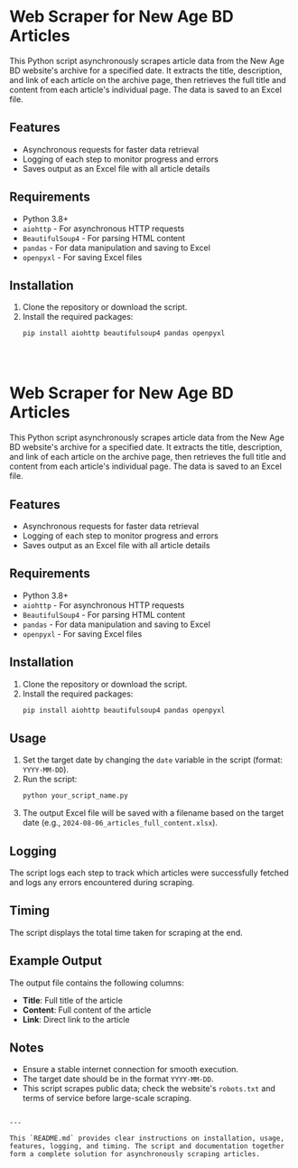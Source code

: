 # Web Scraper for New Age BD Articles

This Python script asynchronously scrapes article data from the New Age BD website's archive for a specified date. It extracts the title, description, and link of each article on the archive page, then retrieves the full title and content from each article's individual page. The data is saved to an Excel file.

## Features

- Asynchronous requests for faster data retrieval
- Logging of each step to monitor progress and errors
- Saves output as an Excel file with all article details

## Requirements

- Python 3.8+
- `aiohttp` - For asynchronous HTTP requests
- `BeautifulSoup4` - For parsing HTML content
- `pandas` - For data manipulation and saving to Excel
- `openpyxl` - For saving Excel files

## Installation

1. Clone the repository or download the script.
2. Install the required packages:
   ```bash
   pip install aiohttp beautifulsoup4 pandas openpyxl





# Web Scraper for New Age BD Articles

This Python script asynchronously scrapes article data from the New Age BD website's archive for a specified date. It extracts the title, description, and link of each article on the archive page, then retrieves the full title and content from each article's individual page. The data is saved to an Excel file.

## Features

- Asynchronous requests for faster data retrieval
- Logging of each step to monitor progress and errors
- Saves output as an Excel file with all article details

## Requirements

- Python 3.8+
- `aiohttp` - For asynchronous HTTP requests
- `BeautifulSoup4` - For parsing HTML content
- `pandas` - For data manipulation and saving to Excel
- `openpyxl` - For saving Excel files

## Installation

1. Clone the repository or download the script.
2. Install the required packages:
   ```bash
   pip install aiohttp beautifulsoup4 pandas openpyxl
   ```

## Usage

1. Set the target date by changing the `date` variable in the script (format: `YYYY-MM-DD`).
2. Run the script:
   ```bash
   python your_script_name.py
   ```
3. The output Excel file will be saved with a filename based on the target date (e.g., `2024-08-06_articles_full_content.xlsx`).

## Logging

The script logs each step to track which articles were successfully fetched and logs any errors encountered during scraping.

## Timing

The script displays the total time taken for scraping at the end.

## Example Output

The output file contains the following columns:
- **Title**: Full title of the article
- **Content**: Full content of the article
- **Link**: Direct link to the article

## Notes

- Ensure a stable internet connection for smooth execution.
- The target date should be in the format `YYYY-MM-DD`.
- This script scrapes public data; check the website's `robots.txt` and terms of service before large-scale scraping.
```

---

This `README.md` provides clear instructions on installation, usage, features, logging, and timing. The script and documentation together form a complete solution for asynchronously scraping articles.